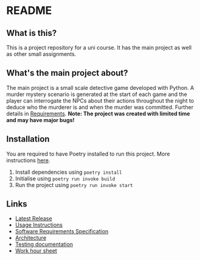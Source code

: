 # README
## What is this?
This is a project repository for a uni course. It has the main project as well as other small assignments.
## What's the main project about?
The main project is a small scale detective game developed with Python. A murder mystery scenario is generated at the start of each game and the player can interrogate the NPCs about their actions throughout the night to deduce who the murderer is and when the murder was committed. Further details in [Requirements](https://github.com/Veloxization/ot-harjoitustyo/blob/master/documentation/requirements.md).
**Note: The project was created with limited time and may have major bugs!**
## Installation
You are required to have Poetry installed to run this project. More instructions [here](https://python-poetry.org/docs/#installation).
1. Install dependencies using `poetry install`
2. Initialise using `poetry run invoke build`
3. Run the project using `poetry run invoke start`
## Links
* [Latest Release](https://github.com/Veloxization/ot-harjoitustyo/releases/tag/week6.0)
* [Usage Instructions](https://github.com/Veloxization/ot-harjoitustyo/blob/master/documentation/usage.md)
* [Software Requirements Specification](https://github.com/Veloxization/ot-harjoitustyo/blob/master/documentation/requirements.md)
* [Architecture](https://github.com/Veloxization/ot-harjoitustyo/blob/master/documentation/architecture.md)
* [Testing documentation](https://github.com/Veloxization/ot-harjoitustyo/blob/master/documentation/testing.md)
* [Work hour sheet](https://github.com/Veloxization/ot-harjoitustyo/blob/master/documentation/workhours.md)
